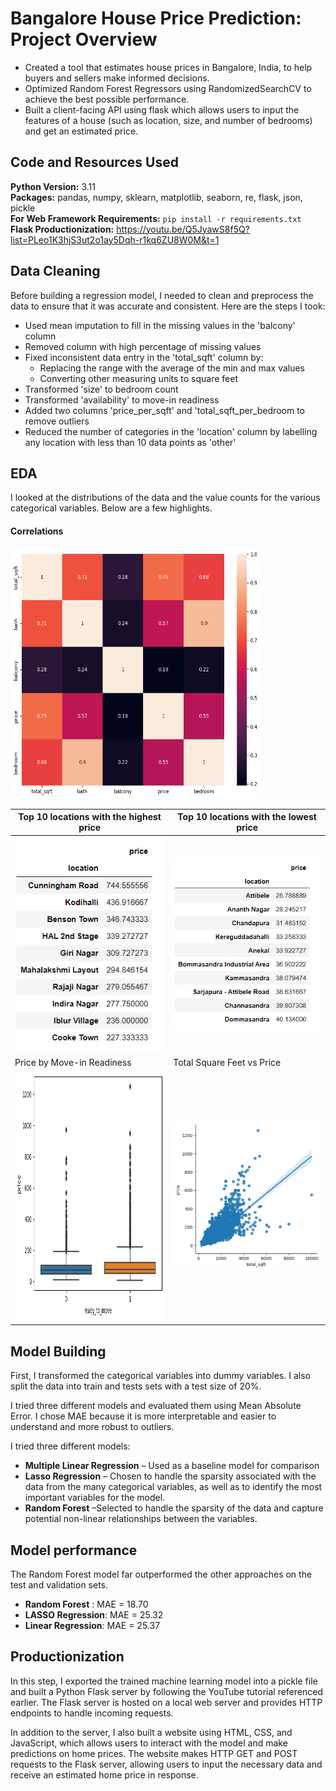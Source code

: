 # Bangalore House Price Prediction: Project Overview
* Created a tool that estimates house prices in Bangalore, India, to help buyers and sellers make informed decisions.
* Optimized Random Forest Regressors using RandomizedSearchCV to achieve the best possible performance. 
* Built a client-facing API using flask which allows users to input the features of a house (such as location, size, and number of bedrooms) and get an estimated price. 

## Code and Resources Used 
**Python Version:** 3.11  
**Packages:** pandas, numpy, sklearn, matplotlib, seaborn, re, flask, json, pickle  
**For Web Framework Requirements:**  ```pip install -r requirements.txt```  
**Flask Productionization:** https://youtu.be/Q5JyawS8f5Q?list=PLeo1K3hjS3ut2o1ay5Dqh-r1kq6ZU8W0M&t=1


## Data Cleaning
Before building a regression model, I needed to clean and preprocess the data to ensure that it was accurate and consistent. Here are the steps I took:

* Used mean imputation to fill in the missing values in the 'balcony' column
* Removed column with high percentage of missing values
* Fixed inconsistent data entry in the 'total_sqft' column by: 
    * Replacing the range with the average of the min and max values
    * Converting other measuring units to square feet
* Transformed 'size' to bedroom count
* Transformed 'availability' to move-in readiness
* Added two columns 'price_per_sqft' and 'total_sqft_per_bedroom to remove outliers
* Reduced the number of categories in the 'location' column by labelling any location with less than 10 data points as 'other'

## EDA
I looked at the distributions of the data and the value counts for the various categorical variables. Below are a few highlights.
#### Correlations
<img src="https://github.com/Gary0417/bangalore_hosue_price_prediction/blob/documentation/images/correlation_visual.png"  width="400" height="400">

| Top 10 locations with the highest price | Top 10 locations with the lowest price |
|-----------------------------------------|----------------------------------------|
| <img src="https://github.com/Gary0417/bangalore_hosue_price_prediction/blob/documentation/images/top_10_locations_with_highest_price.png" alt="Top 10 locations with the highest price" width="300"/> | <img src="https://github.com/Gary0417/bangalore_hosue_price_prediction/blob/documentation/images/top_10_locations_with_lowest_price.png" alt="Top 10 locations with the lowest price" width="360"/> |
| Price by Move-in Readiness | Total Square Feet vs Price |
|<img src="https://github.com/Gary0417/bangalore_hosue_price_prediction/blob/documentation/images/price_by_ready_to_move.png" alt="Price by Move-in Readiness" width="400" height="400"/>| <img src="https://github.com/Gary0417/bangalore_hosue_price_prediction/blob/documentation/images/total_sqft_vs_price.png" alt="Total Square Feet vs Price" width="400"/>



## Model Building 

First, I transformed the categorical variables into dummy variables. I also split the data into train and tests sets with a test size of 20%.   

I tried three different models and evaluated them using Mean Absolute Error. I chose MAE because it is more interpretable and easier to understand and more robust to outliers.

I tried three different models:
*	**Multiple Linear Regression** – Used as a baseline model for comparison
*	**Lasso Regression** – Chosen to handle the sparsity associated with the data from the many categorical variables, as well as to identify the most important variables for the model.
*	**Random Forest** –Selected to handle the sparsity of the data and capture potential non-linear relationships between the variables.

## Model performance
The Random Forest model far outperformed the other approaches on the test and validation sets. 
*	**Random Forest** : MAE = 18.70
*	**LASSO Regression**: MAE = 25.32
*	**Linear Regression**: MAE = 25.37

## Productionization 
In this step, I exported the trained machine learning model into a pickle file and built a Python Flask server by following the YouTube tutorial referenced earlier. The Flask server is hosted on a local web server and provides HTTP endpoints to handle incoming requests.

In addition to the server, I also built a website using HTML, CSS, and JavaScript, which allows users to interact with the model and make predictions on home prices. The website makes HTTP GET and POST requests to the Flask server, allowing users to input the necessary data and receive an estimated home price in response.




